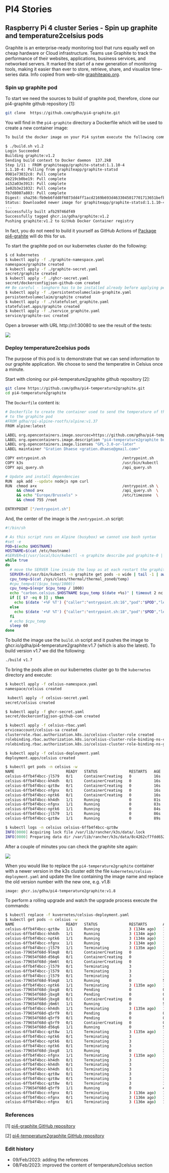 # PI4 Stories

## Raspberry Pi 4 cluster Series - Spin up graphite and temperature2celsius pods

Graphite is an enterprise-ready monitoring tool that runs equally well on cheap hardware or Cloud infrastructure. Teams use Graphite to track the performance of their websites, applications, business services, and networked servers. It marked the start of a new generation of monitoring tools, making it easier than ever to store, retrieve, share, and visualize time-series data. Info copied from web-site [graphiteapp.org](https://graphiteapp.org/).

### Spin up graphite pod

To start we need the sources to build of graphite pod, therefore, clone our pi4-graphite github repository [1]:

```bash
git clone  https://github.com/gdha/pi4-graphite.git
```

You will find in the `pi4-graphite` directory a Dockerfile which will be used to create a new container image:

```bash
To build the docker image on your Pi4 system execute the following command:

$ ./build.sh v1.2
Login Succeeded
Building graphite:v1.2
Sending build context to Docker daemon  137.2kB
Step 1/11 : FROM graphiteapp/graphite-statsd:1.1.10-4
1.1.10-4: Pulling from graphiteapp/graphite-statsd
9981e73032c8: Pull complete 
de219cb0be19: Pull complete 
a152a03e3913: Pull complete 
1e02b3e21032: Pull complete 
fb7d8007a803: Pull complete 
Digest: sha256:fb9eb6fdd8f6073dd4ff1acd2169b693d4633045017701713651befbc62fe9f5
Status: Downloaded newer image for graphiteapp/graphite-statsd:1.1.10-4
...
Successfully built afb29746df49
Successfully tagged ghcr.io/gdha/graphite:v1.2
Pushing graphite:v1.2 to GitHub Docker Container registry
```

In fact, you do not need to build it yourself as GitHub Actions of [Package pi4-grahite](https://github.com/gdha/pi4-graphite/pkgs/container/pi4-graphite) will do this for us.


To start the graphite pod on our kubernetes cluster do the following:

```bash
$ cd kubernetes
$ kubectl apply -f ./graphite-namespace.yaml 
namespace/graphite created
$ kubectl apply -f ./graphite-secret.yaml 
secret/graphite created
$ kubectl apply -f ./ghcr-secret.yaml
secret/dockerconfigjson-github-com created
## Be careful - longhorn has to be installed already before applying persistentvolumeclaim-graphite.yaml
$ kubectl apply -f ./persistentvolumeclaim-graphite.yaml
persistentvolumeclaim/graphite created
$ kubectl apply -f ./statefulset_graphite.yaml
statefulset.apps/graphite created
$ kubectl apply -f ./service_graphite.yaml 
service/graphite-svc created
```

Open a browser with URL http://n1:30080 to see the result of the tests:

![](img/graphite.png)

### Deploy temperature2celsius pods

The purpose of this pod is to demonstrate that we can send information to our graphite application. We choose to send the temperatire in Celsius once a minute.

Start with cloning our pi4-temperature2graphite github repository [2]:

```bash
git clone https://github.com/gdha/pi4-temperature2graphite.git
cd pi4-temperature2graphite
```
The `Dockerfile` content is:

```bash
# Dockerfile to create the container used to send the temperature of the RPI4
# to the graphite pod
#FROM gdha/rpi-alpine-rootfs/alpine:v1.37
FROM alpine:latest

LABEL org.opencontainers.image.sourcec=https://github.com/gdha/pi4-temperature2graphite
LABEL org.opencontainers.image.description "pi4-temperature2graphite build for the ARM64"
LABEL org.opencontainers.image.licenses "GPL-3.0-or-later"
LABEL maintainer "Gratien Dhaese <gratien.dhaese@gmail.com>"

COPY entrypoint.sh                                  /entrypoint.sh
COPY k3s                                            /usr/bin/kubectl
COPY api_query.sh                                   /api_query.sh

# Update and install dependencies
RUN  apk add --update nodejs npm curl
RUN  chmod a+x                                      /entrypoint.sh \
     && chmod a+x                                   /api_query.sh  \
     && echo "Europe/Brussels" >                    /etc/timezone  \
     && chmod 755 /root

ENTRYPOINT ["/entrypoint.sh"]
```

And, the center of the image is the `/entrypoint.sh` script:

```bash
#!/bin/sh

# As this script runs on Alpine (busybox) we cannot use bash syntax
#set -e
POD=$(echo $HOSTNAME)
HOSTNAME=$(cat /etc/hostname)
#SERVER=$(/usr/local/bin/kubectl -n graphite describe pod graphite-0 | grep -i node: | cut  -d/ -f2)
while true
do
  # move the SERVER line inside the loop as at each restart the graphite pod gets a new IP address
  SERVER=$(/usr/bin/kubectl -n graphite get pods -o wide | tail -1 | awk '{print $6}')
  cpu_temp=$(cat /sys/class/thermal/thermal_zone0/temp)
  #cpu_temp=$(($cpu_temp/1000))
  cpu_temp=$(expr $cpu_temp / 1000)
  echo "carbon.celsius.$HOSTNAME $cpu_temp $(date +%s)" | timeout 2 nc $SERVER 2003 
  if [[ $? -eq 0 ]] ; then
    echo $(date '+%F %T') {"caller":"entrypoint.sh:16","pod":"$POD","level":"info","msg":"temperature $cpu_temp"}
  else
    echo $(date '+%F %T') {"caller":"entrypoint.sh:18","pod":"$POD","level":"error","msg":"cannot connect to server $SERVER"}
  fi
  # echo $cpu_temp
  sleep 60
done
```

To build the image use the `build.sh` script and it pushes the image to ghcr.io/gdha/pi4-temperature2graphite:v1.7 (which is also the latest). To build version v1.7 we did the following:

```bash
./build v1.7
```

To bring the pods alive on our kubernetes cluster go to the `kubernetes` directory and execute:

```bash
$ kubectl apply -f celsius-namespace.yaml
namespace/celsius created

 kubectl apply -f celsius-secret.yaml
secret/celsius created

$ kubectl apply -f ghcr-secret.yaml 
secret/dockerconfigjson-github-com created

$ kubectl apply -f celsius-rbac.yaml 
erviceaccount/celsius-sa created
clusterrole.rbac.authorization.k8s.io/celsius-cluster-role created
rolebinding.rbac.authorization.k8s.io/celsius-cluster-role-binding-ns-celsius created
rolebinding.rbac.authorization.k8s.io/celsius-cluster-role-binding-ns-graphite created

$ kubectl apply -f celsius-deployment.yaml
deployment.apps/celsius created

$ kubectl get pods -n celsius -w
NAME                       READY   STATUS              RESTARTS   AGE
celsius-6ffb4f4bcc-jl579   0/1     ContainerCreating   0          16s
celsius-6ffb4f4bcc-kh4dh   0/1     ContainerCreating   0          16s
celsius-6ffb4f4bcc-qzt8w   0/1     ContainerCreating   0          16s
celsius-6ffb4f4bcc-nfgnx   0/1     ContainerCreating   0          16s
celsius-6ffb4f4bcc-nptk6   0/1     ContainerCreating   0          16s
celsius-6ffb4f4bcc-kh4dh   1/1     Running             0          81s
celsius-6ffb4f4bcc-nfgnx   1/1     Running             0          83s
celsius-6ffb4f4bcc-nptk6   1/1     Running             0          84s
celsius-6ffb4f4bcc-jl579   1/1     Running             0          86s
celsius-6ffb4f4bcc-qzt8w   1/1     Running             0          89s

$ kubectl logs -n celsius celsius-6ffb4f4bcc-qzt8w
INFO[0000] Acquiring lock file /var/lib/rancher/k3s/data/.lock 
INFO[0000] Preparing data dir /var/lib/rancher/k3s/data/8c4262cf7fdd652cccb03a99a99fdffc96d9ad41d7e57af9eb08c7ac2867c72a 
```

After a couple of minutes you can check the graphite site again:

![](img/graphite-celsius.png)

When you would like to replace the `pi4-temperature2graphite` container with a newer version in the k3s cluster edit the file `kubernetes/celsius-deployment.yaml` and update the line containing the image name and replace the old version number with the new one, e.g. v1.8:

```bash
image: ghcr.io/gdha/pi4-temperature2graphite:v1.8
```

To perform a rolling upgrade and watch the upgrade process execute the commands:

```bash
$ kubectl replace -f kuvernetes/celsius-deployment.yaml
$ kubectl get pods -n celsius -w
NAME                       READY   STATUS              RESTARTS       AGE
celsius-6ffb4f4bcc-qzt8w   1/1     Running             3 (134m ago)   14d
celsius-6ffb4f4bcc-kh4dh   1/1     Running             3 (134m ago)   14d
celsius-6ffb4f4bcc-nptk6   1/1     Running             3 (134m ago)   14d
celsius-6ffb4f4bcc-nfgnx   1/1     Running             3 (134m ago)   14d
celsius-6ffb4f4bcc-jl579   1/1     Terminating         3 (135m ago)   14d
celsius-779654f68d-9lmq8   0/1     ContainerCreating   0              10s
celsius-779654f68d-d56q6   0/1     ContainerCreating   0              10s
celsius-779654f68d-j6m6t   0/1     ContainerCreating   0              10s
celsius-6ffb4f4bcc-jl579   0/1     Terminating         3              14d
celsius-6ffb4f4bcc-jl579   0/1     Terminating         3              14d
celsius-6ffb4f4bcc-jl579   0/1     Terminating         3              14d
celsius-779654f68d-9lmq8   1/1     Running             0              50s
celsius-6ffb4f4bcc-nptk6   1/1     Terminating         3 (135m ago)   14d
celsius-779654f68d-jbxg8   0/1     Pending             0              0s
celsius-779654f68d-jbxg8   0/1     Pending             0              0s
celsius-779654f68d-jbxg8   0/1     ContainerCreating   0              0s
celsius-779654f68d-j6m6t   1/1     Running             0              54s
celsius-6ffb4f4bcc-kh4dh   1/1     Terminating         3 (135m ago)   14d
celsius-779654f68d-q5rf9   0/1     Pending             0              0s
celsius-779654f68d-q5rf9   0/1     Pending             0              0s
celsius-779654f68d-q5rf9   0/1     ContainerCreating   0              0s
celsius-779654f68d-d56q6   1/1     Running             0              57s
celsius-6ffb4f4bcc-qzt8w   1/1     Terminating         3 (135m ago)   14d
celsius-6ffb4f4bcc-nptk6   0/1     Terminating         3              14d
celsius-6ffb4f4bcc-nptk6   0/1     Terminating         3              14d
celsius-6ffb4f4bcc-nptk6   0/1     Terminating         3              14d
celsius-779654f68d-jbxg8   1/1     Running             0              39s
celsius-6ffb4f4bcc-nfgnx   1/1     Terminating         3 (135m ago)   14d
celsius-6ffb4f4bcc-kh4dh   0/1     Terminating         3              14d
celsius-6ffb4f4bcc-kh4dh   0/1     Terminating         3              14d
celsius-6ffb4f4bcc-kh4dh   0/1     Terminating         3              14d
celsius-6ffb4f4bcc-qzt8w   0/1     Terminating         3              14d
celsius-6ffb4f4bcc-qzt8w   0/1     Terminating         3              14d
celsius-6ffb4f4bcc-qzt8w   0/1     Terminating         3              14d
celsius-779654f68d-q5rf9   1/1     Running             0              44s
celsius-6ffb4f4bcc-nfgnx   0/1     Terminating         3 (136m ago)   14d
celsius-6ffb4f4bcc-nfgnx   0/1     Terminating         3 (136m ago)   14d
celsius-6ffb4f4bcc-nfgnx   0/1     Terminating         3 (136m ago)   14d
```
### References

[1] [pi4-graphite GitHub repository](https://github.com/gdha/pi4-graphite)

[2] [pi4-temperature2graphite GitHub repository](https://github.com/gdha/pi4-temperature2graphite)

### Edit history

* 09/Feb/2023: adding the references
* 08/Feb/2023: improved the content of temperature2celsius section
